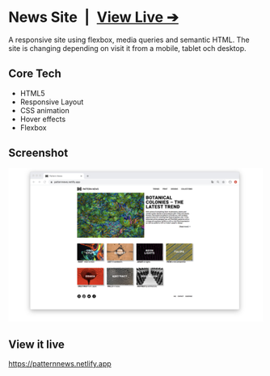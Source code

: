 # News Site&ensp;|&ensp;[View Live &#10132;](https://patternnews.netlify.app/)

A responsive site using flexbox, media queries and semantic HTML.
The site is changing depending on visit it from a mobile, tablet och desktop.

## Core Tech

- HTML5
- Responsive Layout
- CSS animation
- Hover effects
- Flexbox

## Screenshot

![Screenshot](screenshot.jpg)

## View it live

https://patternnews.netlify.app
